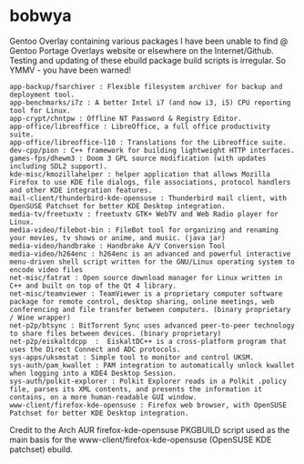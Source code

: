 bobwya
======


Gentoo Overlay containing various packages I have been unable to find @ Gentoo Portage Overlays website or elsewhere on the Internet/Github. Testing and updating of these ebuild package 
build scripts is irregular. So YMMV - you have been warned!

    app-backup/fsarchiver : Flexible filesystem archiver for backup and deployment tool.
    app-benchmarks/i7z : A better Intel i7 (and now i3, i5) CPU reporting tool for Linux.
    app-crypt/chntpw : Offline NT Password & Registry Editor.
	app-office/libreoffice : LibreOffice, a full office productivity suite.
	app-office/libreoffice-l10 : Translations for the Libreoffice suite.
	dev-cpp/pion : C++ framework for building lightweight HTTP interfaces.
    games-fps/dhewm3 : Doom 3 GPL source modification (with updates including SDL2 support).
    kde-misc/kmozillahelper : helper application that allows Mozilla Firefox to use KDE file dialogs, file associations, protocol handlers and other KDE integration features.
    mail-client/thunderbird-kde-opensuse : Thunderbird mail client, with OpenSUSE Patchset for better KDE Desktop integration. 
	media-tv/freetuxtv : freetuxtv GTK+ WebTV and Web Radio player for Linux.
    media-video/filebot-bin : FileBot tool for organizing and renaming your movies, tv shows or anime, and music. (java jar)
    media-video/handbrake : Handbrake A/V Conversion Tool
    media-video/h264enc : h264enc is an advanced and powerful interactive menu-driven shell script written for the GNU/Linux operating system to encode video files
    net-misc/fatrat : Open source download manager for Linux written in C++ and built on top of the Qt 4 library.
	net-misc/teamviewer : TeamViewer is a proprietary computer software package for remote control, desktop sharing, online meetings, web conferencing and file transfer between computers. (binary proprietary / Wine wrapper) 
    net-p2p/btsync : BitTorrent Sync uses advanced peer-to-peer technology to share files between devices. (binary proprietary)
    net-p2p/eiskaltdcpp  :  EiskaltDC++ is a cross-platform program that uses the Direct Connect and ADC protocols.
    sys-apps/uksmstat : Simple tool to monitor and control UKSM.
    sys-auth/pam_kwallet : PAM integration to automatically unlock kwallet when logging into a KDE4 Desktop Session.
    sys-auth/polkit-explorer : Polkit Explorer reads in a Polkit .policy file, parses its XML contents, and presents the information it contains, on a more human-readable GUI window.
    www-client/firefox-kde-opensuse : Firefox web browser, with OpenSUSE Patchset for better KDE Desktop integration.

Credit to the Arch AUR firefox-kde-opensuse PKGBUILD script used as the main basis for the  www-client/firefox-kde-opensuse (OpenSUSE KDE patchset) ebuild.
